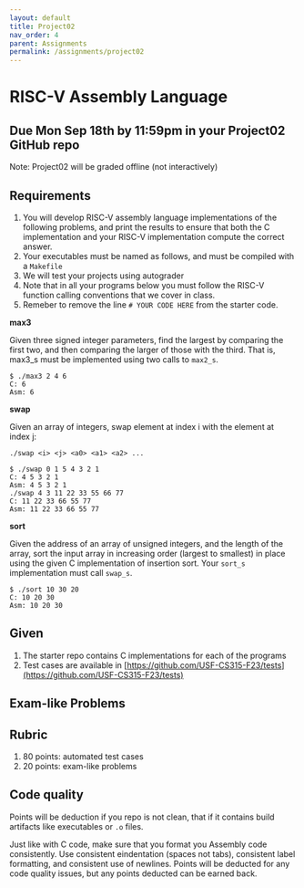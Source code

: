 ```yaml
---
layout: default
title: Project02
nav_order: 4
parent: Assignments
permalink: /assignments/project02
---
```


# RISC-V Assembly Language

## Due Mon Sep 18th by 11:59pm in your Project02 GitHub repo

Note: Project02 will be graded offline (not interactively)

## Requirements

1. You will develop RISC-V assembly language implementations of the following problems, and print the results to ensure that both the C implementation and your RISC-V implementation compute the correct answer.
1. Your executables must be named as follows, and must be compiled with a `Makefile`
1. We will test your projects using autograder
1. Note that in all your programs below you must follow the RISC-V function calling conventions that we cover in class.
1. Remeber to remove the line `# YOUR CODE HERE` from the starter code.


**max3**

Given three signed integer parameters, find the largest by comparing the first two, and then comparing the larger of those with the third. That is, max3_s must be implemented using two calls to `max2_s`.

    $ ./max3 2 4 6
    C: 6
    Asm: 6

**swap**

Given an array of integers, swap element at index i with the element at index j:

    ./swap <i> <j> <a0> <a1> <a2> ...

    $ ./swap 0 1 5 4 3 2 1
    C: 4 5 3 2 1
    Asm: 4 5 3 2 1
    ./swap 4 3 11 22 33 55 66 77
    C: 11 22 33 66 55 77
    Asm: 11 22 33 66 55 77

**sort**

Given the address of an array of unsigned integers, and the length of the array, sort the input array in increasing order (largest to smallest) in place using the given C implementation of insertion sort. Your `sort_s` implementation must call `swap_s`.

    $ ./sort 10 30 20
    C: 10 20 30
    Asm: 10 20 30

## Given

1. The starter repo contains C implementations for each of the programs
1. Test cases are available in [https://github.com/USF-CS315-F23/tests](https://github.com/USF-CS315-F23/tests)

## Exam-like Problems

## Rubric

1. 80 points: automated test cases
1. 20 points: exam-like problems

## Code quality

Points will be deduction if you repo is not clean, that if it contains build artifacts like executables or `.o` files.

Just like with C code, make sure that you format you Assembly code consistently. Use consistent eindentation (spaces not tabs), consistent label formatting, and consistent use of newlines. Points will be deducted for any code quality issues, but any points deducted can be earned back.

